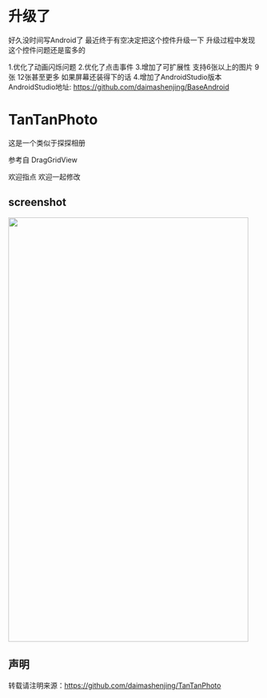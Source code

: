 # 升级了
好久没时间写Android了 最近终于有空决定把这个控件升级一下  升级过程中发现这个控件问题还是蛮多的

1.优化了动画闪烁问题
2.优化了点击事件
3.增加了可扩展性 支持6张以上的图片 9张 12张甚至更多  如果屏幕还装得下的话 
4.增加了AndroidStudio版本
AndroidStudio地址: https://github.com/daimashenjing/BaseAndroid

# TanTanPhoto
这是一个类似于探探相册

参考自 DragGridView 

欢迎指点  欢迎一起修改  

## screenshot 

<img alt="" class="mini-loader" src="https://github.com/daimashenjing/TanTanPhoto/blob/master/Screenshot/GIF_20160407_145036.gif?raw=true" height="850"  width="480" />

## 声明

转载请注明来源：https://github.com/daimashenjing/TanTanPhoto


